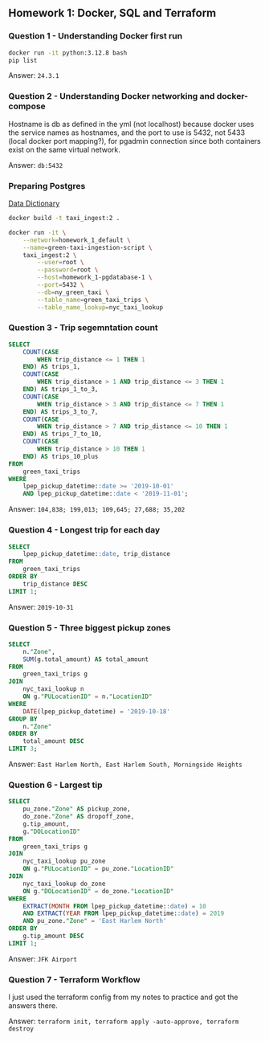 ## Homework 1: Docker, SQL and Terraform
### Question 1 - Understanding Docker first run

```bash
docker run -it python:3.12.8 bash
pip list
```

Answer: `24.3.1`

### Question 2 - Understanding Docker networking and docker-compose
Hostname is db as defined in the yml (not localhost) because docker uses the service names as hostnames, and the port to use is 5432, not 5433 (local docker port mapping?), for pgadmin connection since both containers exist on the same virtual network.

Answer: `db:5432`

### Preparing Postgres
[Data Dictionary](https://www.nyc.gov/assets/tlc/downloads/pdf/data_dictionary_trip_records_green.pdf)

```bash
docker build -t taxi_ingest:2 .

docker run -it \
	--network=homework_1_default \
	--name=green-taxi-ingestion-script \
	taxi_ingest:2 \
		--user=root \
		--password=root \
		--host=homework_1-pgdatabase-1 \
		--port=5432 \
		--db=ny_green_taxi \
		--table_name=green_taxi_trips \
		--table_name_lookup=nyc_taxi_lookup
```

### Question 3 - Trip segemntation count
```sql
SELECT
    COUNT(CASE 
        WHEN trip_distance <= 1 THEN 1 
    END) AS trips_1,
    COUNT(CASE 
        WHEN trip_distance > 1 AND trip_distance <= 3 THEN 1 
    END) AS trips_1_to_3,
    COUNT(CASE 
        WHEN trip_distance > 3 AND trip_distance <= 7 THEN 1 
    END) AS trips_3_to_7,
    COUNT(CASE 
        WHEN trip_distance > 7 AND trip_distance <= 10 THEN 1 
    END) AS trips_7_to_10,
    COUNT(CASE 
        WHEN trip_distance > 10 THEN 1 
    END) AS trips_10_plus
FROM 
    green_taxi_trips
WHERE 
    lpep_pickup_datetime::date >= '2019-10-01'
    AND lpep_pickup_datetime::date < '2019-11-01';
```

Answer: `104,838; 199,013; 109,645; 27,688; 35,202`

### Question 4 - Longest trip for each day
```sql
SELECT
	lpep_pickup_datetime::date, trip_distance 
FROM
	green_taxi_trips
ORDER BY
	trip_distance DESC
LIMIT 1;
```

Answer: `2019-10-31`

### Question 5 - Three biggest pickup zones
```sql
SELECT
	n."Zone",
	SUM(g.total_amount) AS total_amount
FROM
	green_taxi_trips g
JOIN
	nyc_taxi_lookup n
	ON g."PULocationID" = n."LocationID"
WHERE
	DATE(lpep_pickup_datetime) = '2019-10-18'
GROUP BY
	n."Zone"
ORDER BY
	total_amount DESC
LIMIT 3;
```
Answer: `East Harlem North, East Harlem South, Morningside Heights`

### Question 6 - Largest tip
```sql
SELECT
    pu_zone."Zone" AS pickup_zone,
    do_zone."Zone" AS dropoff_zone,
    g.tip_amount,
    g."DOLocationID"
FROM
    green_taxi_trips g
JOIN
    nyc_taxi_lookup pu_zone
    ON g."PULocationID" = pu_zone."LocationID"
JOIN
    nyc_taxi_lookup do_zone
    ON g."DOLocationID" = do_zone."LocationID"
WHERE
    EXTRACT(MONTH FROM lpep_pickup_datetime::date) = 10
    AND EXTRACT(YEAR FROM lpep_pickup_datetime::date) = 2019
    AND pu_zone."Zone" = 'East Harlem North'
ORDER BY
    g.tip_amount DESC
LIMIT 1;
```

Answer: `JFK Airport`

### Question 7 - Terraform Workflow
I just used the terraform config from my notes to practice and got the answers there.

Answer: `terraform init, terraform apply -auto-approve, terraform destroy`
